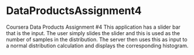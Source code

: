 # DataProductsAssignment4
Coursera Data Products Assignment #4
This application has a slider bar that is the input.
The user simply slides the slider and this is used
as the number of samples in the distribution. The
server then uses this as input to a normal distribution
calculation and displays the corresponding histogram.
